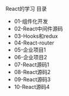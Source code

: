 React的学习
目录
- 01-组件化开发
- 02-React中间件源码
- 03-Hooks和redux
- 04-React-router
- 05-企业项目1
- 06-企业项目2
- 07-React源码1
- 08-React源码2
- 09-React源码3
- 10-React源码4